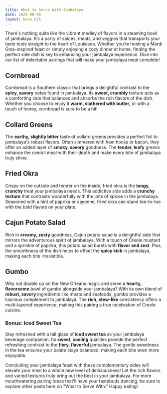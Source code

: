 ```yaml
---
title: What to Serve With Jambalaya
date: 2025-08-05
layout: base.njk
---
```


There's nothing quite like the vibrant medley of flavors in a steaming bowl of jambalaya. It’s a party of spices, meats, and veggies that transports your taste buds straight to the heart of Louisiana. Whether you're hosting a Mardi Gras-inspired feast or simply enjoying a cozy dinner at home, finding the perfect side dish is key to enhancing your jambalaya experience. Dive into our list of delectable pairings that will make your jambalaya meal complete!

## **Cornbread**

Cornbread is a Southern classic that brings a delightful contrast to the **spicy, savory** notes found in jambalaya. Its **sweet, crumbly** texture acts as a comforting side that balances and absorbs the rich flavors of the dish. Whether you choose to enjoy it **warm, slathered with butter,** or with a touch of honey, cornbread is sure to be a hit!

## **Collard Greens**

The **earthy, slightly bitter** taste of collard greens provides a perfect foil to jambalaya's robust flavors. Often simmered with ham hocks or bacon, they offer an added layer of **smoky, savory** goodness. The **tender, leafy** greens enhance the overall meal with their depth and make every bite of jambalaya truly shine.

## **Fried Okra**

Crispy on the outside and tender on the inside, fried okra is the **tangy, crunchy** treat your jambalaya needs. This addictive side adds a **crunchy texture** that contrasts wonderfully with the jolts of spices in the jambalaya. Seasoned with a hint of paprika or cayenne, fried okra can stand toe-to-toe with the bold flavors on your plate.

## **Cajun Potato Salad**

Rich in **creamy, zesty** goodness, Cajun potato salad is a delightful side that mirrors the adventurous spirit of jambalaya. With a touch of Creole mustard and a sprinkle of paprika, this potato salad bursts with **flavor and zest**. Plus, the smoothness of the dish helps to offset the **spicy kick** in jambalaya, making each bite irresistible.

## **Gumbo**

Why not double up on the New Orleans magic and serve a **hearty, flavorsome** bowl of gumbo alongside your jambalaya? With its own blend of **robust, savory** ingredients like meats and seafoods, gumbo provides a luscious complement to jambalaya. The **rich, stew-like** consistency offers a multi-layered experience, making this pairing a true celebration of Creole cuisine.

### Bonus: Iced Sweet Tea

Stay refreshed with a tall glass of **iced sweet tea** as your jambalaya beverage companion. Its **sweet, cooling** qualities provide the perfect refreshing contrast to the **fiery, flavorful** jambalaya. The gentle sweetness in the tea ensures your palate stays balanced, making each bite even more enjoyable.

Concluding your jambalaya feast with these complementary sides will elevate your meal to a whole new level of deliciousness! Let the rich flavors and varied textures truly bring out the best in your jambalaya. For more mouthwatering pairing ideas that’ll have your tastebuds dancing, be sure to explore other posts here on "What to Serve With." Happy eating!
